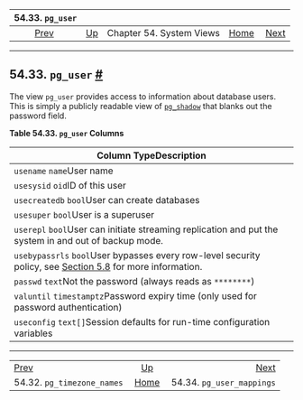 <!--?xml version="1.0" encoding="UTF-8" standalone="no"?-->

|                         54.33. `pg_user`                        |                                             |                          |                                                       |                                                               |
| :-------------------------------------------------------------: | :------------------------------------------ | :----------------------: | ----------------------------------------------------: | ------------------------------------------------------------: |
| [Prev](view-pg-timezone-names.html "54.32. pg_timezone_names")  | [Up](views.html "Chapter 54. System Views") | Chapter 54. System Views | [Home](index.html "PostgreSQL 17devel Documentation") |  [Next](view-pg-user-mappings.html "54.34. pg_user_mappings") |

***

## 54.33. `pg_user` [#](#VIEW-PG-USER)

The view `pg_user` provides access to information about database users. This is simply a publicly readable view of [`pg_shadow`](view-pg-shadow.html "54.25. pg_shadow") that blanks out the password field.

**Table 54.33. `pg_user` Columns**

| Column TypeDescription                                                                                                                                         |
| -------------------------------------------------------------------------------------------------------------------------------------------------------------- |
| `usename` `name`User name                                                                                                                                      |
| `usesysid` `oid`ID of this user                                                                                                                                |
| `usecreatedb` `bool`User can create databases                                                                                                                  |
| `usesuper` `bool`User is a superuser                                                                                                                           |
| `userepl` `bool`User can initiate streaming replication and put the system in and out of backup mode.                                                          |
| `usebypassrls` `bool`User bypasses every row-level security policy, see [Section 5.8](ddl-rowsecurity.html "5.8. Row Security Policies") for more information. |
| `passwd` `text`Not the password (always reads as `********`)                                                                                                   |
| `valuntil` `timestamptz`Password expiry time (only used for password authentication)                                                                           |
| `useconfig` `text[]`Session defaults for run-time configuration variables                                                                                      |

***

|                                                                 |                                                       |                                                               |
| :-------------------------------------------------------------- | :---------------------------------------------------: | ------------------------------------------------------------: |
| [Prev](view-pg-timezone-names.html "54.32. pg_timezone_names")  |      [Up](views.html "Chapter 54. System Views")      |  [Next](view-pg-user-mappings.html "54.34. pg_user_mappings") |
| 54.32. `pg_timezone_names`                                      | [Home](index.html "PostgreSQL 17devel Documentation") |                                     54.34. `pg_user_mappings` |
